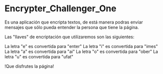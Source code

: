 # Encrypter_Challenger_One

Es una aplicación que encripta textos, de está manera podras enviar mensajes que sólo pueda entender la persona que tiene la página.

Las "llaves" de encriptación que utilizaremos son las siguientes:

La letra "e" es convertida para "enter"
La letra "i" es convertida para "imes"
La letra "a" es convertida para "ai"
La letra "o" es convertida para "ober"
La letra "u" es convertida para "ufat"

!Que disfrutes la página!

